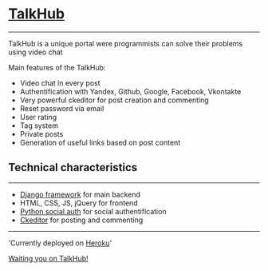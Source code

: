 # [TalkHub](https://talkhub.herokuapp.com)
---

TalkHub is a unique portal were programmists can solve their problems using video chat

Main features of the TalkHub:

* Video chat in every post
* Authentification with Yandex, Github, Google, Facebook, Vkontakte
* Very powerful ckeditor for post creation and commenting
* Reset password via email
* User rating
* Tag system
* Private posts
* Generation of useful links based on post content

## Technical characteristics
---

* [Django framework](https://www.djangoproject.com) for main backend
* HTML, CSS, JS, jQuery for frontend
* [Python social auth](https://github.com/python-social-auth) for social authentification
* [Ckeditor](https://ckeditor.com) for posting and commenting

---
'Currently deployed on [Heroku](https://dashboard.heroku.com)'

[Waiting you on TalkHub!](https://talkhub.herokuapp.com)
